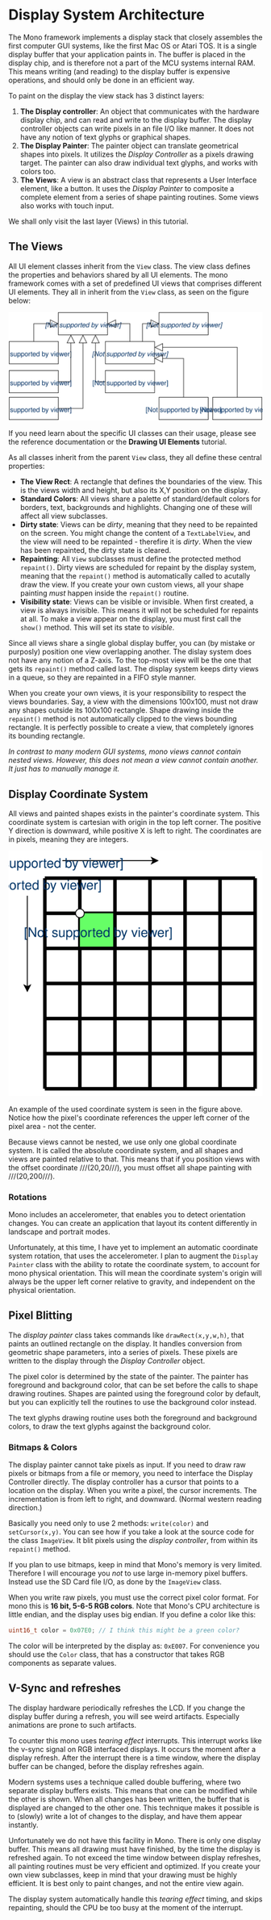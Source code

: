 <!-- --- title: Display System Architecture -->
# Display System Architecture

<!-- Who should read this? -->


The Mono framework implements a display stack that closely assembles the first computer GUI systems, like the first Mac OS or Atari TOS. It is a single display buffer that your application paints in. The buffer is placed in the display chip, and is therefore not a part of the MCU systems internal RAM. This means writing (and reading) to the display buffer is expensive operations, and should only be done in an efficient way.

To paint on the display the view stack has 3 distinct layers:

 1. **The Display controller**: An object that communicates with the hardware display chip, and can read and write to the display buffer. The display controller objects can write pixels in an file I/O like manner. It does not have any notion of text glyphs or graphical shapes.
 2. **The Display Painter**: The painter object can translate geometrical shapes into pixels. It utilizes the *Display Controller* as a pixels drawing target. The painter can also draw individual text glyphs, and works with colors too.
 3. **The Views**: A view is an abstract class that represents a User Interface element, like a button. It uses the *Display Painter* to composite a complete element from a series of shape painting routines. Some views also works with touch input.

We shall only visit the last layer (Views) in this tutorial.

## The Views

All UI element classes inherit from the `View` class. The view class defines the properties and behaviors shared by  all UI elements. The mono framework comes with a set of predefined UI views that comprises different UI elements. They all in inherit from the `View` class, as seen on the figure below:

![The UI elements view hierarchy, with touch responders](view_classes.svg "The View Hierarchy")

If you need learn about the specific UI classes can their usage, please see the reference documentation or the **Drawing UI Elements** tutorial.

As all classes inherit from the parent `View` class, they all define these central properties:

 * **The View Rect**: A rectangle that defines the boundaries of the view. This is the views width and height, but also its X,Y position on the display.
 * **Standard Colors**: All views share a palette of standard/default colors for borders, text, backgrounds and highlights. Changing one of these will affect all view subclasses.
 * **Dirty state**: Views can be *dirty*, meaning that they need to be repainted on the screen. You might change the content of a `TextLabelView`, and the view will need to be repainted - therefire it is *dirty*. When the view has been repainted, the dirty state is cleared.
 * **Repainting**: All `View` subclasses must define the protected method `repaint()`. Dirty views are scheduled for repaint by the display system, meaning that the `repaint()` method is automatically called to acutally draw the view. If you create your own custom views, all your shape painting *must* happen inside the `repaint()` routine.
 * **Visibility state**: Views can be visible or invisible. When first created, a view is always invisible. This means it will not be scheduled for repaints at all. To make a view appear on the display, you must first call the `show()` method. This will set its state to *visible*.

Since all views share a single global display buffer, you can (by mistake or purposly) position one view overlapping another. The dislay system does not have any notion of a Z-axis. To the top-most view will be the one that gets its `repaint()` method called last. The display system keeps dirty views in a queue, so they are repainted in a FIFO style manner.

When you create your own views, it is your responsibility to respect the views boundaries. Say, a view with the dimensions 100x100, must not draw any shapes outside its 100x100 rectangle. Shape drawing inside the `repaint()` method is not automatically clipped to the views bounding rectangle. It is perfectly possible to create a view, that completely ignores its bounding rectangle.

*In contrast to many modern GUI systems, mono views cannot contain nested views. However, this does not mean a view cannot contain another. It just has to manually manage it.*

## Display Coordinate System

All views and painted shapes exists in the painter's coordinate system. This coordinate system is cartesian with origin in the top left corner. The positive Y direction is downward, while positive X is left to right. The coordinates are in pixels, meaning they are integers.

![Pixel position in coordinate system, for coordinate (1,1)](coordinate_system.svg "Coordinate System")

An example of the used coordinate system is seen in the figure above. Notice how the pixel's coordinate references the upper left corner of the pixel area - not the center.

Because views cannot be nested, we use only one global coordinate system. It is called the absolute coordinate system, and all shapes and views are painted relative to that. This means that if you position views with the offset coordinate ///(20,20///), you must offset all shape painting with ///(20,200///).

### Rotations

Mono includes an accelerometer, that enables you to detect orientation changes. You can create an application that layout its content differently in landscape and portrait modes.

Unfortunately, at this time, I have yet to implement an automatic coordinate system rotation, that uses the accelerometer. I plan to augment the `Display Painter` class with the ability to rotate the coordinate system, to account for mono physical orientation. This will mean the coordinate system's origin will always be the upper left corner relative to gravity, and independent on the physical orientation.

## Pixel Blitting

The *display painter* class takes commands like `drawRect(x,y,w,h)`, that paints an outlined rectangle on the display. It handles conversion from geometric shape parameters, into a series of pixels. These pixels are written to the display through the *Display Controller* object. 

The pixel color is determined by the state of the painter. The painter has foreground and background color, that can be set before the calls to shape drawing routines. Shapes are painted using the foreground color by default, but you can explicitly tell the routines to use the background color instead.

The text glyphs drawing routine uses both the foreground and background colors, to draw the text glyphs against the background color.

### Bitmaps & Colors

The display painter cannot take pixels as input. If you need to draw raw pixels or bitmaps from a file or memory, you need to interface the Display Controller directly. The display controller has a cursor that points to a location on the display. When you write a pixel, the cursor increments. The incrementation is from left to right, and downward. (Normal western reading direction.)

Basically you need only to use 2 methods: `write(color)` and `setCursor(x,y)`. You can see how if you take a look at the source code for the class `ImageView`. It blit pixels using the *display controller*, from within its `repaint()` method.

If you plan to use bitmaps, keep in mind that Mono's memory is very limited. Therefore I will encourage you *not* to use large in-memory pixel buffers. Instead use the SD Card file I/O, as done by the `ImageView` class.

When you write raw pixels, you must use the correct pixel color format. For mono this is **16 bit, 5-6-5 RGB colors**. Note that Mono's CPU architecture is little endian, and the display uses big endian. If you define a color like this: 

```C
uint16_t color = 0x07E0; // I think this might be a green color?
```
The color will be interpreted by the display as: `0xE007`. For convenience you should use the `Color` class, that has a constructor that takes RGB components as separate values.

## V-Sync and refreshes

The display hardware periodically refreshes the LCD. If you change the display buffer during a refresh, you will see weird artifacts. Especially animations are prone to such artifacts.

To counter this mono uses *tearing effect* interrupts. This interrupt works like the v-sync signal on RGB interfaced displays. It occurs the moment after a display refresh. After the interrupt there is a time window, where the display buffer can be changed, before the display refreshes again.

Modern systems uses a technique called double buffering, where two separate display buffers exists. This means that one can be modified while the other is shown. When all changes has been written, the buffer that is displayed are changed to the other one. This technique makes it possible is to (slowly) write a lot of changes to the display, and have them appear instantly.

Unfortunately we do not have this facility in Mono. There is only one display buffer. This means all drawing must have finished, by the time the display is refreshed again. To not exceed the time window between display refreshes, all painting routines must be very efficient and optimized. If you create your own view subclasses, keep in mind that your drawing must be highly efficient. It is best only to paint changes, and not the entire view again.

The display system automatically handle this *tearing effect* timing, and skips repainting, should the CPU be too busy at the moment of the interrupt.